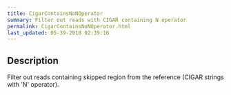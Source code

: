 ```yaml
---
title: CigarContainsNoNOperator
summary: Filter out reads with CIGAR containing N operator
permalink: CigarContainsNoNOperator.html
last_updated: 05-39-2018 02:39:16
---
```



## Description

Filter out reads containing skipped region from the reference (CIGAR strings with 'N' operator).


